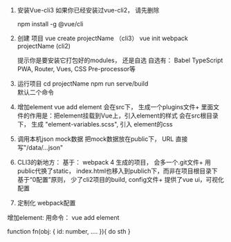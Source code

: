 1. 安装Vue-cli3
	如果你已经安装过vue-cli2， 请先删除

	npm install -g @vue/cli
2. 创建 项目
	vue create projectName （cli3）
	vue init webpack projectName (cli2)
	
	提示你是要安装它打包好的modules， 还是自选
	自选有： Babel TypeScript  PWA,  Router,  Vues, CSS Pre-processor等
3. 运行项目
	cd projectName
	npm run serve/build  
	默认二个命令

4. 增加element
	vue add element
	会在src下， 生成一个plugins文件+  里面文件的作用是：把element挂载到Vue上，引入element的样式 
	会在src根目录下， 生成 "element-variables.scss", 引入 element的css


5. 调用本机json mock数据
	把mock数据放在public下， URL 直接写"/data/...json"


6. CLI3的新地方：
	基于： webpack 4
	生成的项目， 会多一个.git文件+
	用public代换了static， index.html也移入到publich下，而非在项目根目录下
	基于“0配置”原则， 少了cli2项目的build, config文件+
	提供了vue ui，可视化配置

7. 定制化 webpack配置







增加element:
用命令： vue add element

function fn(obj: {
	id: number,
	....
}){
	do sth
}